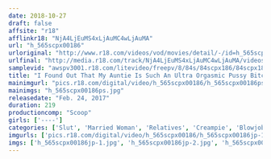 ```yaml
---
date: 2018-10-27
draft: false
affsite: "r18"
afflinkr18: "NjA4LjEuMS4xLjAuMC4wLjAuMA"
url: "h_565scpx00186"
urloriginal: "http://www.r18.com/videos/vod/movies/detail/-/id=h_565scpx00186"
urlfinal: "http://media.r18.com/track/NjA4LjEuMS4xLjAuMC4wLjAuMA/videos/vod/movies/detail/-/id=h_565scpx00186"
samplevid: "awspv3001.r18.com/litevideo/freepv/8/84s/84scpx186/84scpx186_dmb_w.mp4"
title: "I Found Out That My Auntie Is Such An Ultra Orgasmic Pussy Bitch That She'll Go Through A Whole Box Of Condoms! She Told Me That I Can Still Go On As Long As I'm Wearing A Rubber, So She Milked Me Dry Of Every Last Drop Of My Semen!"
mainimgurl: "pics.r18.com/digital/video/h_565scpx00186/h_565scpx00186ps.jpg"
mainimgs: "h_565scpx00186ps.jpg"
releasedate: "Feb. 24, 2017"
duration: 219
productioncomp: "Scoop"
girls: ['----']
categories: ['Slut', 'Married Woman', 'Relatives', 'Creampie', 'Blowjob', 'Titty Fuck', 'Hi-Def']
imgurls: ['pics.r18.com/digital/video/h_565scpx00186/h_565scpx00186jp-1.jpg', 'pics.r18.com/digital/video/h_565scpx00186/h_565scpx00186jp-2.jpg', 'pics.r18.com/digital/video/h_565scpx00186/h_565scpx00186jp-3.jpg', 'pics.r18.com/digital/video/h_565scpx00186/h_565scpx00186jp-4.jpg', 'pics.r18.com/digital/video/h_565scpx00186/h_565scpx00186jp-5.jpg', 'pics.r18.com/digital/video/h_565scpx00186/h_565scpx00186jp-6.jpg', 'pics.r18.com/digital/video/h_565scpx00186/h_565scpx00186jp-7.jpg', 'pics.r18.com/digital/video/h_565scpx00186/h_565scpx00186jp-8.jpg', 'pics.r18.com/digital/video/h_565scpx00186/h_565scpx00186jp-9.jpg', 'pics.r18.com/digital/video/h_565scpx00186/h_565scpx00186jp-10.jpg', 'pics.r18.com/digital/video/h_565scpx00186/h_565scpx00186jp-11.jpg', 'pics.r18.com/digital/video/h_565scpx00186/h_565scpx00186jp-12.jpg', 'pics.r18.com/digital/video/h_565scpx00186/h_565scpx00186jp-13.jpg', 'pics.r18.com/digital/video/h_565scpx00186/h_565scpx00186jp-14.jpg', 'pics.r18.com/digital/video/h_565scpx00186/h_565scpx00186jp-15.jpg', 'pics.r18.com/digital/video/h_565scpx00186/h_565scpx00186jp-16.jpg', 'pics.r18.com/digital/video/h_565scpx00186/h_565scpx00186jp-17.jpg', 'pics.r18.com/digital/video/h_565scpx00186/h_565scpx00186jp-18.jpg', 'pics.r18.com/digital/video/h_565scpx00186/h_565scpx00186jp-19.jpg', 'pics.r18.com/digital/video/h_565scpx00186/h_565scpx00186jp-20.jpg']
imgs: ['h_565scpx00186jp-1.jpg', 'h_565scpx00186jp-2.jpg', 'h_565scpx00186jp-3.jpg', 'h_565scpx00186jp-4.jpg', 'h_565scpx00186jp-5.jpg', 'h_565scpx00186jp-6.jpg', 'h_565scpx00186jp-7.jpg', 'h_565scpx00186jp-8.jpg', 'h_565scpx00186jp-9.jpg', 'h_565scpx00186jp-10.jpg', 'h_565scpx00186jp-11.jpg', 'h_565scpx00186jp-12.jpg', 'h_565scpx00186jp-13.jpg', 'h_565scpx00186jp-14.jpg', 'h_565scpx00186jp-15.jpg', 'h_565scpx00186jp-16.jpg', 'h_565scpx00186jp-17.jpg', 'h_565scpx00186jp-18.jpg', 'h_565scpx00186jp-19.jpg', 'h_565scpx00186jp-20.jpg']
---
```

